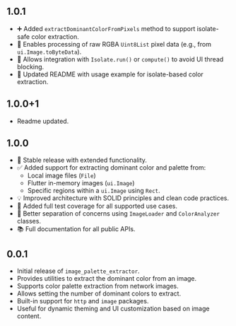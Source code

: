 ## 1.0.1
- ➕ Added `extractDominantColorFromPixels` method to support isolate-safe color extraction.
- 🔁 Enables processing of raw RGBA `Uint8List` pixel data (e.g., from `ui.Image.toByteData`).
- 🧵 Allows integration with `Isolate.run()` or `compute()` to avoid UI thread blocking.
- 📖 Updated README with usage example for isolate-based color extraction.

## 1.0.0+1
- Readme updated.

## 1.0.0
- 🚀 Stable release with extended functionality.
- ✅ Added support for extracting dominant color and palette from:
  - Local image files (`File`)
  - Flutter in-memory images (`ui.Image`)
  - Specific regions within a `ui.Image` using `Rect`.
- 💡 Improved architecture with SOLID principles and clean code practices.
- 🧪 Added full test coverage for all supported use cases.
- 🧰 Better separation of concerns using `ImageLoader` and `ColorAnalyzer` classes.
- 📚 Full documentation for all public APIs.

## 0.0.1
- Initial release of `image_palette_extractor`.
- Provides utilities to extract the dominant color from an image.
- Supports color palette extraction from network images.
- Allows setting the number of dominant colors to extract.
- Built-in support for `http` and `image` packages.
- Useful for dynamic theming and UI customization based on image content.